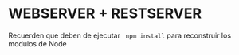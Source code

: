 # WEBSERVER + RESTSERVER

Recuerden que deben de ejecutar ` npm install` para reconstruir los modulos de Node
